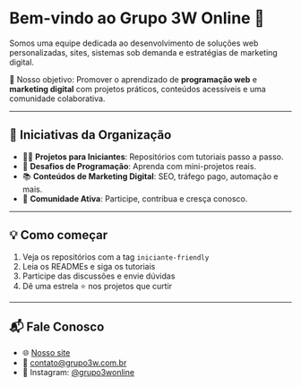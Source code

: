 # Bem-vindo ao Grupo 3W Online 👋

Somos uma equipe dedicada ao desenvolvimento de soluções web personalizadas, sites, sistemas sob demanda e estratégias de marketing digital.

🎯 Nosso objetivo: Promover o aprendizado de **programação web** e **marketing digital** com projetos práticos, conteúdos acessíveis e uma comunidade colaborativa.

---

## 🌱 Iniciativas da Organização

- 🧑‍💻 **Projetos para Iniciantes**: Repositórios com tutoriais passo a passo.
- 🚀 **Desafios de Programação**: Aprenda com mini-projetos reais.
- 📚 **Conteúdos de Marketing Digital**: SEO, tráfego pago, automação e mais.
- 💬 **Comunidade Ativa**: Participe, contribua e cresça conosco.

---

## 💡 Como começar

1. Veja os repositórios com a tag `iniciante-friendly`
2. Leia os READMEs e siga os tutoriais
3. Participe das discussões e envie dúvidas
4. Dê uma estrela ⭐ nos projetos que curtir

---

## 📬 Fale Conosco

- 🌐 [Nosso site](https://www.grupo3w.com.br)
- 📧 contato@grupo3w.com.br
- 💬 Instagram: [@grupo3wonline](https://instagram.com/grupo3wonline)
